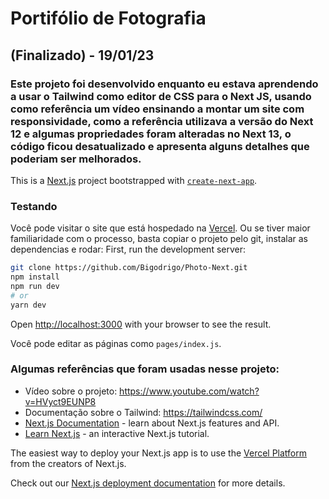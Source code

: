 # Portifólio de Fotografia
## (Finalizado) - 19/01/23
### Este projeto foi desenvolvido enquanto eu estava aprendendo a usar o Tailwind como editor de CSS para o Next JS, usando como referência um vídeo ensinando a montar um site com responsividade, como a referência utilizava a versão do Next 12 e algumas propriedades foram alteradas no Next 13, o código ficou desatualizado e apresenta alguns detalhes que poderiam ser melhorados.

This is a [Next.js](https://nextjs.org/) project bootstrapped with [`create-next-app`](https://github.com/vercel/next.js/tree/canary/packages/create-next-app).

### Testando
Você pode visitar o site que está hospedado na [Vercel](https://photo-next.vercel.app/).
Ou se tiver maior familiaridade com o processo, basta copiar o projeto pelo git, instalar as dependencias e rodar:
First, run the development server:

```bash
git clone https://github.com/Bigodrigo/Photo-Next.git
npm install
npm run dev
# or
yarn dev
```

Open [http://localhost:3000](http://localhost:3000) with your browser to see the result.

Você pode editar as páginas como `pages/index.js`. 

### Algumas referências que foram usadas nesse projeto:
- Vídeo sobre o projeto: https://www.youtube.com/watch?v=HVyct9EUNP8
- Documentação sobre o Tailwind: https://tailwindcss.com/
- [Next.js Documentation](https://nextjs.org/docs) - learn about Next.js features and API.
- [Learn Next.js](https://nextjs.org/learn) - an interactive Next.js tutorial.

The easiest way to deploy your Next.js app is to use the [Vercel Platform](https://vercel.com/new?utm_medium=default-template&filter=next.js&utm_source=create-next-app&utm_campaign=create-next-app-readme) from the creators of Next.js.

Check out our [Next.js deployment documentation](https://nextjs.org/docs/deployment) for more details.